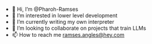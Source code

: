 - 👋 Hi, I’m @Pharoh-Ramses
- 👀 I’m interested in lower level development
- 🌱 I’m currently writing my own interpreter
- 💞️ I’m looking to collaborate on projects that train LLMs
- 📫 How to reach me ramses.angles@hey.com

<!---
Pharoh-Ramses/Pharoh-Ramses is a ✨ special ✨ repository because its `README.md` (this file) appears on your GitHub profile.
You can click the Preview link to take a look at your changes.
--->
